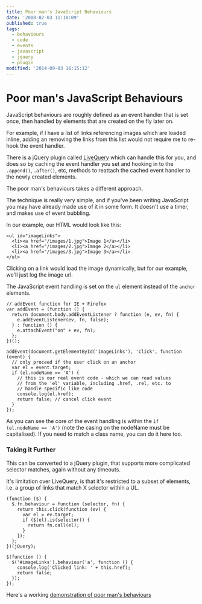 ```yaml
---
title: Poor man's JavaScript Behaviours
date: '2008-02-03 11:18:09'
published: true
tags:
  - behaviours
  - code
  - events
  - javascript
  - jquery
  - plugin
modified: '2014-09-03 16:15:12'
---
```

# Poor man's JavaScript Behaviours

JavaScript behaviours are roughly defined as an event handler that is set once, then handled by elements that are created on the fly later on.

For example, if I have a list of links referencing images which are loaded inline, adding an removing the links from this list would not require me to re-hook the event handler.

There is a jQuery plugin called [LiveQuery](http://brandonaaron.net/docs/livequery/) which can handle this for you, and does so by caching the event handler you set and hooking in to the <code>.append()</code>, <code>.after()</code>, etc, methods to reattach the cached event handler to the newly created elements.

The poor man's behaviours takes a different approach.


<!--more-->

The technique is really very simple, and if you've been writing JavaScript you may have already made use of it in some form.  It doesn't use a timer, and makes use of event bubbling.

<script src="http://remysharp.com/js/prettify.packed.js" type="text/javascript" charset="utf-8"></script>

In our example, our HTML would look like this:

<pre class="prettyprint"><code>&lt;ul id="imageLinks"&gt;
  &lt;li&gt;&lt;a href=&quot;/images/1.jpg&quot;&gt;Image 1&lt;/a&gt;&lt;/li&gt;
  &lt;li&gt;&lt;a href=&quot;/images/2.jpg&quot;&gt;Image 2&lt;/a&gt;&lt;/li&gt;
  &lt;li&gt;&lt;a href=&quot;/images/3.jpg&quot;&gt;Image 3&lt;/a&gt;&lt;/li&gt;
&lt;/ul&gt;</code></pre>

Clicking on a link would load the image dynamically, but for our example, we'll just log the image url.

The JavaScript event handling is set on the <code>ul</code> element instead of the <code>anchor</code> elements.

<pre class="prettyprint"><code>// addEvent function for IE + Firefox
var addEvent = (function () {
  return document.body.addEventListener ? function (e, ev, fn) {
    e.addEventListener(ev, fn, false);
  } : function () {
    e.attachEvent("on" + ev, fn);
  };
})();

addEvent(document.getElementById('imageLinks'), 'click', function (event) {
  // only proceed if the user click on an anchor
  var el = event.target;
  if (el.nodeName == 'A') {
    // this is our real event code - which we can read values
    // from the 'el' variable, including .href, .rel, etc. to
    // handle specific like code
    console.log(el.href);
    return false; // cancel click event
  }
});</code></pre>

As you can see the core of the event handling is within the <code>if (el.nodeName == 'A')</code> (note the casing on the nodeName must be capitalised).  If you need to match a class name, you can do it here too.

### Taking it Further

This can be converted to a jQuery plugin, that supports more complicated selector matches, again without any timeouts.

It's limitation over LiveQuery, is that it's restricted to a subset of elements, i.e. a group of links that match X selector within a UL.

<pre class="prettyprint"><code>(function ($) {
  $.fn.behaviour = function (selector, fn) {
    return this.click(function (ev) {
      var el = ev.target;
      if ($(el).is(selector)) {
        return fn.call(el);
      }
    });
  };
})(jQuery);

$(function () {
  $('#imageLinks').behaviour('a', function () {
    console.log('Clicked link: ' + this.href);
    return false;
  });
});</code></pre>

Here's a working [demonstration of poor man's behaviours](/wp-content/uploads/2008/02/behaviours.html)
